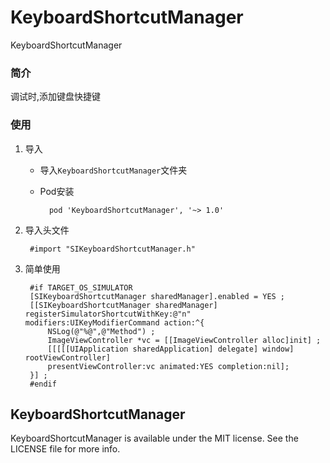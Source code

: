 # KeyboardShortcutManager
KeyboardShortcutManager

### 简介
调试时,添加键盘快捷键

### 使用
1. 导入

	* 导入`KeyboardShortcutManager`文件夹
	* Pod安装  

			pod 'KeyboardShortcutManager', '~> 1.0'
2. 导入头文件

		#import "SIKeyboardShortcutManager.h"
		
3. 简单使用

		#if TARGET_OS_SIMULATOR
    	[SIKeyboardShortcutManager sharedManager].enabled = YES ;
    	[[SIKeyboardShortcutManager sharedManager] registerSimulatorShortcutWithKey:@"n" modifiers:UIKeyModifierCommand action:^{
        	NSLog(@"%@",@"Method") ;
        	ImageViewController *vc = [[ImageViewController alloc]init] ;
        	[[[[[UIApplication sharedApplication] delegate] window] rootViewController]
         	presentViewController:vc animated:YES completion:nil];
    	}] ;
		#endif
		
## KeyboardShortcutManager
KeyboardShortcutManager is available under the MIT license. See the LICENSE file for more info.
